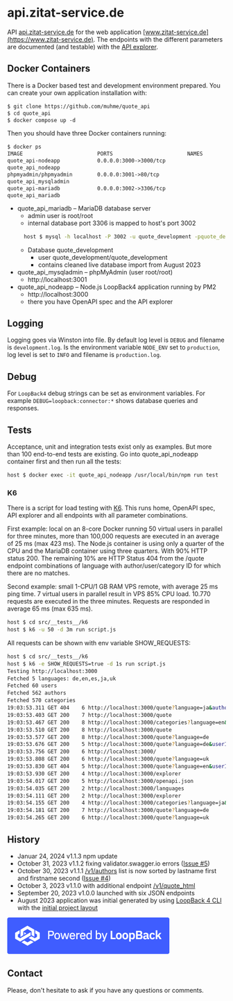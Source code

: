 # api.zitat-service.de

API [api.zitat-service.de](https://api.zitat-service.de) for the web application [www.zitat-service.de](https://www.zitat-service.de). The endpoints with the different parameters are documented (and testable) with the [API explorer](https://api.zitat-service.de/v1/explorer/).

## Docker Containers

There is a Docker based test and development environment prepared. You can create your own application installation with:

```
$ git clone https://github.com/muhme/quote_api
$ cd quote_api
$ docker compose up -d
```

Then you should have three Docker containers running:

```
$ docker ps
IMAGE                        PORTS                        NAMES
quote_api-nodeapp            0.0.0.0:3000->3000/tcp       quote_api_nodeapp
phpmyadmin/phpmyadmin        0.0.0.0:3001->80/tcp         quote_api_mysqladmin
quote_api-mariadb            0.0.0.0:3002->3306/tcp       quote_api_mariadb
```

- quote_api_mariadb – MariaDB database server
  - admin user is root/root
  - internal database port 3306 is mapped to host's port 3002
  ```sh
    host $ mysql -h localhost -P 3002 -u quote_development -pquote_development
  ```
  - Database quote_development
    - user quote_development/quote_development
    - contains cleaned live database import from August 2023
- quote_api_mysqladmin – phpMyAdmin (user root/root)
  - http://localhost:3001
- quote_api_nodeapp – Node.js LoopBack4 application running by PM2
  - http://localhost:3000
  - there you have OpenAPI spec and the API explorer

## Logging

Logging goes via Winston into file. By default log level is `DEBUG` and filename is `development.log`. Is the environment variable `NODE_ENV` set to `production`, log level is set to `INFO` and filename is `production.log`.

## Debug

For `LoopBack4` debug strings can be set as environment variables. For example `DEBUG=loopback:connector:*` shows database queries and responses.

## Tests

Acceptance, unit and integration tests exist only as examples. But more than 100 end-to-end tests are existing. Go into quote_api_nodeapp container first and then run all the tests:

```sh
host $ docker exec -it quote_api_nodeapp /usr/local/bin/npm run test
```

### K6

There is a script for load testing with [K6](https://k6.io/). This runs home, OpenAPI spec, API explorer and all endpoints with all parameter combinations.

First example: local on an 8-core Docker running 50 virtual users in parallel for three minutes, more than 100,000 requests are executed in an average of 25 ms (max 423 ms). The Node.js container is using only a quarter of the CPU and the MariaDB container using three quarters. With 90% HTTP status 200. The remaining 10% are HTTP Status 404 from the /quote endpoint combinations of language with author/user/category ID for which there are no matches.

Second example: small 1-CPU/1 GB RAM VPS remote, with average 25 ms ping time. 7 virtual users in parallel result in VPS 85% CPU load. 10.770 requests are executed in the three minutes. Requests are responded in average 65 ms (max 635 ms).

```sh
host $ cd src/__tests__/k6
host $ k6 -u 50 -d 3m run script.js
```

All requests can be shown with env variable SHOW_REQUESTS:

```sh
host $ cd src/__tests__/k6
host $ k6 -e SHOW_REQUESTS=true -d 1s run script.js
Testing http://localhost:3000
Fetched 5 languages: de,en,es,ja,uk
Fetched 60 users
Fetched 562 authors
Fetched 570 categories
19:03:53.311 GET 404    6 http://localhost:3000/quote?language=ja&authorId=599
19:03:53.403 GET 200    7 http://localhost:3000/quote
19:03:53.467 GET 200    8 http://localhost:3000/categories?language=en&starting=Ang
19:03:53.510 GET 200    8 http://localhost:3000/quote
19:03:53.577 GET 200    8 http://localhost:3000/quote?language=de
19:03:53.676 GET 200    5 http://localhost:3000/quote?language=de&userId=27
19:03:53.756 GET 200    6 http://localhost:3000/
19:03:53.808 GET 200    6 http://localhost:3000/quote?language=uk
19:03:53.830 GET 404    5 http://localhost:3000/quote?language=en&userId=21
19:03:53.930 GET 200    4 http://localhost:3000/explorer
19:03:54.017 GET 200    5 http://localhost:3000/openapi.json
19:03:54.035 GET 200    2 http://localhost:3000/languages
19:03:54.111 GET 200    2 http://localhost:3000/explorer
19:03:54.155 GET 200    4 http://localhost:3000/categories?language=ja&starting=%E8%A8%BC%E5%88%B8%E5%8F%96%E5%BC%95
19:03:54.181 GET 200    7 http://localhost:3000/quote?language=de
19:03:54.265 GET 200    6 http://localhost:3000/quote?language=uk
```

## History

- Januar 24, 2024 v1.1.3 npm update
- October 31, 2023 v1.1.2 fixing validator.swagger.io errors ([Issue #5](../../issues/5))
- October 30, 2023 v1.1.1 [/v1/authors](https://api.zitat-service.de/v1/authors) list is now sorted by lastname first and firstname second ([Issue #4](../../issues/4))
- October 3, 2023 v1.1.0 with additional endpoint [/v1/quote_html](https://api.zitat-service.de/v1/quote_html)
- September 20, 2023 v1.0.0 launched with six JSON endpoints
- August 2023 application was initial generated by using [LoopBack 4 CLI](https://loopback.io/doc/en/lb4/Command-line-interface.html) with the
  [initial project layout](https://loopback.io/doc/en/lb4/Loopback-application-layout.html)

[![LoopBack](<https://github.com/loopbackio/loopback-next/raw/master/docs/site/imgs/branding/Powered-by-LoopBack-Badge-(blue)-@2x.png>)](http://loopback.io/)

## Contact

Please, don't hesitate to ask if you have any questions or comments.
